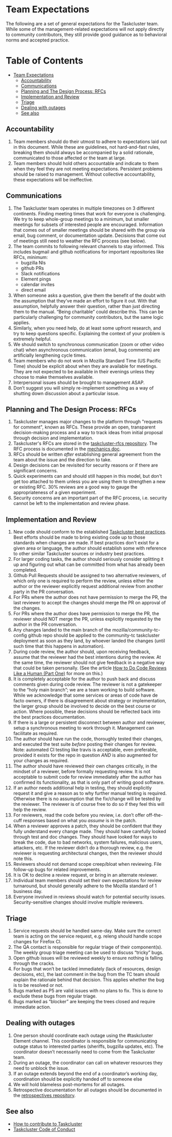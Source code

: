 ﻿# Team Expectations

The following are a set of general expectations for the Taskcluster team. While some of the management-related expectations will not apply directly to community contributors, they still provide good guidance as to behavioral norms and accepted practice.

Table of Contents
=================

   * [Team Expectations](#team-expectations)
      * [Accountability](#accountability)
      * [Communications](#communications)
      * [Planning and The Design Process: RFCs](#planning-and-the-design-process-rfcs)
      * [Implementation and Review](#implementation-and-review)
      * [Triage](#triage)
      * [Dealing with outages](#dealing-with-outages)
      * [See also](#see-also)

## Accountability

1.  Team members should do their utmost to adhere to expectations laid out in this document. While these are guidelines, not hard-and-fast rules, breaking them should always be accompanied by a solid rationale, communicated to those affected or the team at large.
2.  Team members should hold others accountable and indicate to them when they feel they are not meeting expectations. Persistent problems should be raised to management. Without collective accountability, these expectations will be ineffective.

## Communications

1.  The Taskcluster team operates in multiple timezones on 3 different continents. Finding meeting times that work for everyone is challenging. We try to keep whole-group meetings to a minimum, but smaller meetings for subsets of interested people are encouraged. Information that comes out of smaller meetings should be shared with the group via email, bug comment, or documentation update. Decisions that come out of meetings still need to weather the RFC process (see below).
2.  The team commits to following relevant channels to stay informed. This includes bugmail and github notifications for important repositories like RFCs, minimum:
    * bugzilla NIs
    * github PRs
    * Slack notifications
    * Element pings
    * calendar invites
    * direct email
3.  When someone asks a question, give them the benefit of the doubt with the assumption that they’ve made an effort to figure it out. With that assumption, helpfully answer their question, rather than just directing them to the manual. “Being charitable” could describe this. This can be particularly challenging for community contributors, but the same logic applies.
4.  Similarly, when you need help, do at least some upfront research, and try to keep questions specific. Explaining the context of your problem is extremely helpful.
5.  We should switch to synchronous communication (zoom or other video chat) when asynchronous communication (email, bug comments) are artificially lengthening cycle times.
6.  Team members who do not work in Mozilla Standard Time (US Pacific Time) should be explicit about when they are available for meetings. They are not expected to be available in their evenings unless they choose to make themselves available.
7.  Interpersonal issues should be brought to management ASAP.
8.  Don’t suggest you will simply re-implement something as a way of shutting down discussion about a particular issue.

## Planning and The Design Process: RFCs

1.  Taskcluster manages major changes to the platform through "requests for comment", known as RFCs. These provide an open, transparent decision-making process and a way to track ideas from initial proposal through decision and implementation.
2.  Taskcluster's RFCs are stored in the [taskcluster-rfcs repository](https://github.com/taskcluster/taskcluster-rfcs). The RFC process is documented in the [mechanics doc](https://github.com/taskcluster/taskcluster-rfcs/blob/master/mechanics.md).
3.  RFCs should be written *after* establishing general agreement from the team about the issue and the direction to take.
4.  Design decisions can be revisited for security reasons or if there are significant concerns.
5.  Quick experiments can and should still happen in this model, but don't get too attached to them unless you are using them to strengthen a new or existing RFC. 30% reviews are a good way to gauge the appropriateness of a given experiment.
6.  Security concerns are an important part of the RFC process, i.e. security cannot be left to the implementation and review phase.

## Implementation and Review

1.  New code should conform to the established [Taskcluster best practices](https://github.com/taskcluster/taskcluster/tree/master/dev-docs/best-practices). Best efforts should be made to bring existing code up to those standards when changes are made. If best practices don't exist for a given area or language, the author should establish some with reference to other similar Taskcluster sources or industry best practices.
2.  For larger coding tasks, the author should seriously consider splitting it up and figuring out what can be committed from what has already been completed.
3.  Github Pull Requests should be assigned to two alternative reviewers, of which only one is required to perform the review, unless either the author or the reviewer explicitly request additional review from another party in the PR conversation.
4.  For PRs where the author does not have permission to merge the PR, the last reviewer to accept the changes should merge the PR on approval of the changes.
5.  For PRs where the author does have permission to merge the PR, the reviewer should NOT merge the PR, unless explicitly requested by the author in the PR conversation.
6.  Any changes landed to the main branch of the mozilla/community-tc-config github repo should be applied to the community-tc taskcluster deployment as soon as they land, by whoever landed the changes (until such time that this happens in automation).
7.  During code review, the author should, upon receiving feedback, assume that the reviewer had the best intentions during the review. At the same time, the reviewer should not give feedback in a negative way that could be taken personally. (See the article [How to Do Code Reviews Like a Human (Part One)](https://mtlynch.io/human-code-reviews-1/) for more on this.)
8.  It is completely acceptable for the author to push back and discuss comments given during code review. The reviewer is not a gatekeeper to the “holy main branch”; we are a team working to build software. While we acknowledge that some services or areas of code have de facto owners, if there is disagreement about strategy or implementation, the larger group should be involved to decide on the best course or action. Where possible, these decisions should be reflected back into the best practices documentation.
9.  If there is a large or persistent disconnect between author and reviewer, setup a synchronous meeting to work through it. Management can facilitate as required.
10.  The author should have run the code, thoroughly tested their changes, and executed the test suite *before* posting their changes for review. Note: automated CI testing like travis is acceptable, even preferable, provided it exists for the repo in question *AND* is also augmented for your changes as required.
11.  The author should have reviewed their own changes critically, in the mindset of a reviewer, before formally requesting review. It is not acceptable to submit code for review immediately after the author has confirmed its functionality, as that is only part of writing good software.
12.  If an author needs additional help in testing, they should explicitly request it and give a reason as to why further manual testing is required. Otherwise there is no assumption that the fix/change will be tested by the reviewer. The reviewer is of course free to do so if they feel this will help the review.
13.  For reviewers, read the code before you review, i.e. don’t offer off-the-cuff responses based on what you *assume* is in the patch.
14.  When a reviewer approves a patch, they should be confident that they fully understand every change made. They should have carefully looked through test and doc changes. They should have looked for ways to break the code, due to bad networks, system failures, malicious users, attackers, etc. If the reviewer didn’t do a thorough review, e.g. the reviewer is requesting architectural changes, then the reviewer should note this.
15.  Reviewers should not demand scope creep/bloat when reviewing. File follow-up bugs for related improvements.
16.  It is OK to decline a review request, or bring in an alternate reviewer.
17.  Individual team members should set their own expectations for review turnaround, but should generally adhere to the Mozilla standard of 1 business day.
18.  Everyone involved in reviews should watch for potential security issues. Security-sensitive changes should involve multiple reviewers.

## Triage

1.  Service requests should be handled same-day. Make sure the correct team is acting on the service request, e.g. releng should handle scope changes for Firefox CI.
2.  The QA contact is responsible for regular triage of their component(s). The weekly group triage meeting can be used to discuss “tricky” bugs.
3.  Open github issues will be reviewed weekly to ensure nothing is falling through the cracks.
4.  For bugs that won’t be tackled immediately (lack of resources, design decisions, etc), the last comment in the bug from the TC team should explain the rationale behind that decision. This applies whether the bug is to be resolved or not.
5.  Bugs marked as P5 are valid issues with no plans to fix. This is done to exclude these bugs from regular triage.
6.  Bugs marked as “blocker” are keeping the trees closed and require immediate action.

## Dealing with outages

1.  One person should coordinate each outage using the #taskcluster Element channel. This coordinator is responsible for communicating outage status to interested parties (sheriffs, bugzilla updates, etc). The coordinator doesn’t necessarily need to come from the Taskcluster team.
2.  During an outage, the coordinator can call on whatever resources they need to unblock the issue.
3.  If an outage extends beyond the end of a coordinator’s working day, coordination should be explicitly handed off to someone else
4.  We will hold blameless post-mortems for all outages.
5. Retrospective documentation for all outages should be documented in the [retrospectives repository](https://github.com/taskcluster/taskcluster-retrospectives).

## See also
* [How to contribute to Taskcluster](./CONTRIBUTING.md)
* [Taskcluster Code of Conduct](./CODE_OF_CONDUCT.md)
